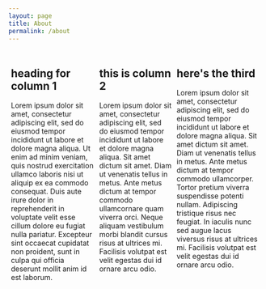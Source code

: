 ```yaml
---
layout: page
title: About
permalink: /about
---
```

<html>
<head>
  <meta charset="UTF-8">
  <style>
    /* Define the layout of the three columns */
    .container {
      display: flex;
      flex-direction: row;
      max-width: 100%;
      margin: 0 auto;
    }
    .column {
      flex: 1;
      padding: 5px;
      box-sizing: border-box;
    }
    /* Style the columns */
    .column:nth-child(1) {
    }
    .column:nth-child(2) {
    }
    .column:nth-child(3) {
    }
  </style>
</head>
<body>
  <div class="container">
    <div class="column">
      <h2>heading for column 1</h2>
      <p>Lorem ipsum dolor sit amet, consectetur adipiscing elit, sed do eiusmod tempor incididunt ut labore et dolore magna aliqua. Ut enim ad minim veniam, quis nostrud exercitation ullamco laboris nisi ut aliquip ex ea commodo consequat. Duis aute irure dolor in reprehenderit in voluptate velit esse cillum dolore eu fugiat nulla pariatur. Excepteur sint occaecat cupidatat non proident, sunt in culpa qui officia deserunt mollit anim id est laborum.</p>
    </div>
    <div class="column">
      <h2>this is column 2</h2>
      <p>Lorem ipsum dolor sit amet, consectetur adipiscing elit, sed do eiusmod tempor incididunt ut labore et dolore magna aliqua. Sit amet dictum sit amet. Diam ut venenatis tellus in metus. Ante metus dictum at tempor commodo ullamcornare quam viverra orci. Neque aliquam vestibulum morbi blandit cursus risus at ultrices mi. Facilisis volutpat est velit egestas dui id ornare arcu odio.</p>
    </div>
    <div class="column">
      <h2>here's the third</h2>
      <p>Lorem ipsum dolor sit amet, consectetur adipiscing elit, sed do eiusmod tempor incididunt ut labore et dolore magna aliqua. Sit amet dictum sit amet. Diam ut venenatis tellus in metus. Ante metus dictum at tempor commodo ullamcorper. Tortor pretium viverra suspendisse potenti nullam. Adipiscing tristique risus nec feugiat. In iaculis nunc sed augue lacus viversus risus at ultrices mi. Facilisis volutpat est velit egestas dui id ornare arcu odio.</p>
    </div>
  </div>
</body>
</html>
